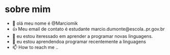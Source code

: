 # sobre mim
- 👋 olá meu nome é @Marciomik
- :+1: Meu email de contato é estudante marcio.dumonte@escola..pr.gov.br
- 🌱 eu estou iteressado em aprender a programar novas linguagens.
- 💞️ eu estou aprendendoa programar recentemente a linguagens 
- 📫 How to reach me ..
